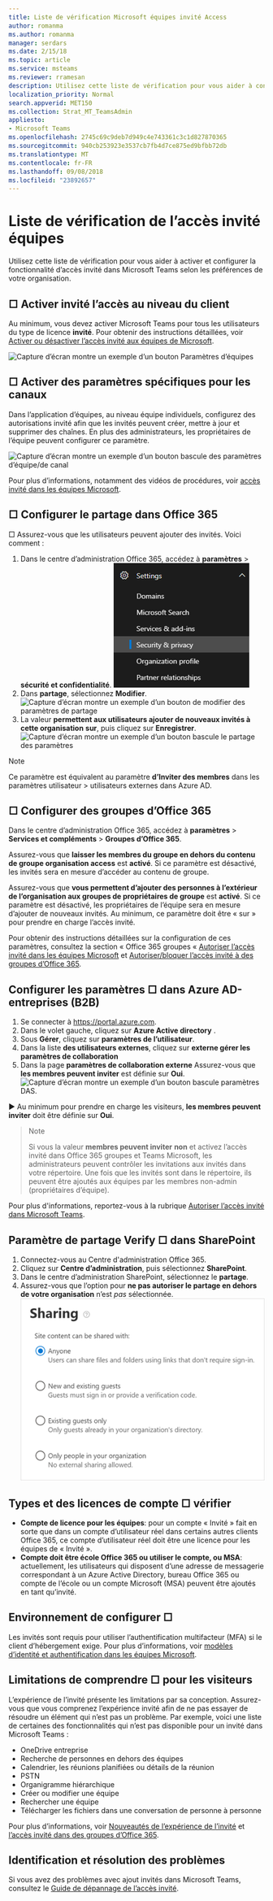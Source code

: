 ```yaml
---
title: Liste de vérification Microsoft équipes invité Access
author: romanma
ms.author: romanma
manager: serdars
ms.date: 2/15/18
ms.topic: article
ms.service: msteams
ms.reviewer: rramesan
description: Utilisez cette liste de vérification pour vous aider à configurer l’accès invité dans Microsoft Access d’invité équipes.
localization_priority: Normal
search.appverid: MET150
ms.collection: Strat_MT_TeamsAdmin
appliesto:
- Microsoft Teams
ms.openlocfilehash: 2745c69c9deb7d949c4e743361c3c1d827870365
ms.sourcegitcommit: 940cb253923e3537cb7fb4d7ce875ed9bfbb72db
ms.translationtype: MT
ms.contentlocale: fr-FR
ms.lasthandoff: 09/08/2018
ms.locfileid: "23892657"
---
```

<a name="teams-guest-access-checklist"></a>Liste de vérification de l’accès invité équipes
==========================================

Utilisez cette liste de vérification pour vous aider à activer et configurer la fonctionnalité d’accès invité dans Microsoft Teams selon les préférences de votre organisation.




## <a name="--enable-guest-access-at-the-tenant-level"></a>□ Activer invité l’accès au niveau du client

Au minimum, vous devez activer Microsoft Teams pour tous les utilisateurs du type de licence **invité**. Pour obtenir des instructions détaillées, voir [Activer ou désactiver l’accès invité aux équipes de Microsoft](set-up-guests.md).

![Capture d’écran montre un exemple d’un bouton Paramètres d’équipes](media/guest-access-checklist-TeamsSettings1.png)



## <a name="-enable-specific-settings-for-channels"></a>□ Activer des paramètres spécifiques pour les canaux 
Dans l’application d’équipes, au niveau équipe individuels, configurez des autorisations invité afin que les invités peuvent créer, mettre à jour et supprimer des chaînes. En plus des administrateurs, les propriétaires de l’équipe peuvent configurer ce paramètre.

![Capture d’écran montre un exemple d’un bouton bascule des paramètres d’équipe/de canal](media/guest-access-checklist-TeamsSettings2.png)


Pour plus d’informations, notamment des vidéos de procédures, voir [accès invité dans les équipes Microsoft](guest-access.md).



## <a name="--configure-sharing-in-office-365"></a>□ Configurer le partage dans Office 365 

□ Assurez-vous que les utilisateurs peuvent ajouter des invités. Voici comment :

1. Dans le centre d’administration Office 365, accédez à **paramètres** > **sécurité et confidentialité**.
![Capture d’écran montre un exemple de paramètres de Services](media/guest-access-checklist-Office365Admin_Services_addins.png)
1. Dans **partage**, sélectionnez **Modifier**. ![Capture d’écran montre un exemple d’un bouton de modifier des paramètres de partage](media/guest-access-checklist-Office365Admin_Services_addins_Sharing1.png)
2. La valeur **permettent aux utilisateurs ajouter de nouveaux invités à cette organisation** **sur**, puis cliquez sur **Enregistrer**. ![Capture d’écran montre un exemple d’un bouton bascule le partage des paramètres](media/guest-access-checklist-Office365Admin_Services_addins_Sharing2.png)
 

 > [!NOTE]
> Ce paramètre est équivalent au paramètre **d’Inviter des membres** dans les paramètres utilisateur > utilisateurs externes dans Azure AD.  




## <a name="-configure-office-365-groups"></a>□ Configurer des groupes d’Office 365

Dans le centre d’administration Office 365, accédez à **paramètres** > **Services et compléments** > **Groupes d’Office 365**.

Assurez-vous que **laisser les membres du groupe en dehors du contenu de groupe organisation access** est **activé**. Si ce paramètre est désactivé, les invités sera en mesure d’accéder au contenu de groupe.

Assurez-vous que **vous permettent d’ajouter des personnes à l’extérieur de l’organisation aux groupes de propriétaires de groupe** est **activé**. Si ce paramètre est désactivé, les propriétaires de l’équipe sera en mesure d’ajouter de nouveaux invités. Au minimum, ce paramètre doit être « sur » pour prendre en charge l’accès invité.

Pour obtenir des instructions détaillées sur la configuration de ces paramètres, consultez la section « Office 365 groupes « [Autoriser l’accès invité dans les équipes Microsoft](Teams-dependencies.md) et [Autoriser/bloquer l’accès invité à des groupes d’Office 365](https://go.microsoft.com/fwlink/?linkid=869658).
 


## <a name="-configure-settings-in-azure-ad-business-to-business-b2b"></a>Configurer les paramètres □ dans Azure AD-entreprises (B2B)
1. Se connecter à https://portal.azure.com.
2. Dans le volet gauche, cliquez sur **Azure Active directory** .
3. Sous **Gérer**, cliquez sur **paramètres de l’utilisateur**.
4. Dans la liste **des utilisateurs externes**, cliquez sur **externe gérer les paramètres de collaboration**
5. Dans la page **paramètres de collaboration externe** Assurez-vous que **les membres peuvent inviter** est définie sur **Oui**. ![Capture d’écran montre un exemple d’un bouton bascule paramètres DAS. ](media/guest-access-checklist-AADSettings1.png)

    

► Au minimum pour prendre en charge les visiteurs, **les membres peuvent inviter** doit être définie sur **Oui**.

> > [!NOTE]
> Si vous la valeur **membres peuvent inviter** **non** et activez l’accès invité dans Office 365 groupes et Teams Microsoft, les administrateurs peuvent contrôler les invitations aux invités dans votre répertoire. Une fois que les invités sont dans le répertoire, ils peuvent être ajoutés aux équipes par les membres non-admin (propriétaires d’équipe).


Pour plus d'informations, reportez-vous à la rubrique [Autoriser l’accès invité dans Microsoft Teams](Teams-dependencies.md).







## <a name="-verify-sharing-setting-in-sharepoint"></a>Paramètre de partage Verify □ dans SharePoint
1. Connectez-vous au Centre d'administration Office 365.
2. Cliquez sur **Centre d’administration**, puis sélectionnez **SharePoint**.
3. Dans le centre d’administration SharePoint, sélectionnez le **partage**.
4. Assurez-vous que l’option pour **ne pas autoriser le partage en dehors de votre organisation** n’est *pas* sélectionnée. ![Capture d’écran montre un exemple d’un bouton bascule Sparepoint les paramètres en ligne. ](media/guest-access-checklist-SPOSettings1.png)



## <a name="-verify-account-licenses-and-types"></a>Types et des licences de compte □ vérifier

- **Compte de licence pour les équipes**: pour un compte « Invité » fait en sorte que dans un compte d’utilisateur réel dans certains autres clients Office 365, ce compte d’utilisateur réel doit être une licence pour les équipes de « Invité ». 
- **Compte doit être école Office 365 ou utiliser le compte, ou MSA**: actuellement, les utilisateurs qui disposent d’une adresse de messagerie correspondant à un Azure Active Directory, bureau Office 365 ou compte de l’école ou un compte Microsoft (MSA) peuvent être ajoutés en tant qu’invité. 
 
## <a name="-configure-environment"></a>Environnement de configurer □


Les invités sont requis pour utiliser l’authentification multifacteur (MFA) si le client d’hébergement exige.
Pour plus d’informations, voir [modèles d’identité et authentification dans les équipes Microsoft](identify-models-authentication.md).

## <a name="-understand-limitations-for-guests"></a>Limitations de comprendre □ pour les visiteurs

L’expérience de l’invité présente les limitations par sa conception. Assurez-vous que vous comprenez l’expérience invité afin de ne pas essayer de résoudre un élément qui n’est pas un problème.
Par exemple, voici une liste de certaines des fonctionnalités qui n’est pas disponible pour un invité dans Microsoft Teams :

- OneDrive entreprise
- Recherche de personnes en dehors des équipes
- Calendrier, les réunions planifiées ou détails de la réunion
- PSTN
- Organigramme hiérarchique
- Créer ou modifier une équipe
- Rechercher une équipe
- Télécharger les fichiers dans une conversation de personne à personne

Pour plus d’informations, voir [Nouveautés de l’expérience de l’invité](guest-experience.md) et [l’accès invité dans des groupes d’Office 365](https://support.office.com/article/guest-access-in-office-365-groups-bfc7a840-868f-4fd6-a390-f347bf51aff6).




## <a name="troubleshooting"></a>Identification et résolution des problèmes

Si vous avez des problèmes avec ajout invités dans Microsoft Teams, consultez le [Guide de dépannage de l’accès invité](https://techcommunity.microsoft.com/t5/Microsoft-Teams/Guest-Access-Troubleshooting-Guide/td-p/119797).


